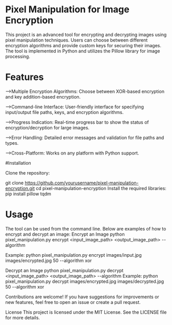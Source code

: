 

# Pixel Manipulation for Image Encryption
This project is an advanced tool for encrypting and decrypting images using pixel manipulation techniques. Users can choose between different encryption algorithms and provide custom keys for securing their images. The tool is implemented in Python and utilizes the Pillow library for image processing.

# Features
-->Multiple Encryption Algorithms: Choose between XOR-based encryption and key addition-based encryption.

-->Command-line Interface: User-friendly interface for specifying input/output file paths, keys, and encryption algorithms.

-->Progress Indication: Real-time progress bar to show the status of encryption/decryption for large images.

-->Error Handling: Detailed error messages and validation for file paths and types.

-->Cross-Platform: Works on any platform with Python support.

#Installation

Clone the repository:

git clone https://github.com/yourusername/pixel-manipulation-encryption.git
cd pixel-manipulation-encryption
Install the required libraries:
pip install pillow tqdm

# Usage
The tool can be used from the command line. Below are examples of how to encrypt and decrypt an image:
Encrypt an Image
python pixel_manipulation.py encrypt <input_image_path> <output_image_path> <key> --algorithm <algorithm>

Example:
python pixel_manipulation.py encrypt images/input.jpg images/encrypted.jpg 50 --algorithm xor

Decrypt an Image
python pixel_manipulation.py decrypt <input_image_path> <output_image_path> <key> --algorithm <algorithm>
Example:
python pixel_manipulation.py decrypt images/encrypted.jpg images/decrypted.jpg 50 --algorithm xor


Contributions are welcome! If you have suggestions for improvements or new features, feel free to open an issue or create a pull request.

License
This project is licensed under the MIT License. See the LICENSE file for more details.

